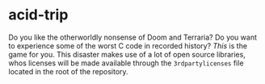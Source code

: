 # acid-trip

Do you like the otherworldly nonsense of Doom and Terraria? Do you want to experience some of the worst C code in recorded history? *This* is the game for you. This disaster makes use of a lot of open source libraries, whos licenses will be made available through the `3rdpartylicenses` file located in the root of the repository.